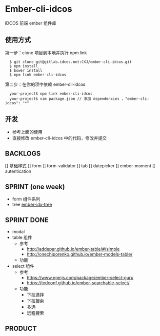 # Ember-cli-idcos

iDCOS 前端 ember 组件库

## 使用方式

第一步：clone 项目到本地并执行 npm link

```shell
  $ git clone git@gitlab.idcos.net:CXJ/ember-cli-idcos.git
  $ npm install
  $ bower install
  $ npm link ember-cli-idcos
```


第二步：在你的项中依赖 ember-cli-idcos

```shell
  your-project$ npm link ember-cli-idcos 
  your-project$ vim package.json // 添加 dependencies ，"ember-cli-idcos": "*"
```


## 开发

* 参考上面的使用
* 直接修改 ember-cli-idcos 中的代码，修改并提交


## BACKLOGS
[] 基础样式
[] form 
[] form-validator
[] tab 
[] datepicker
[] ember-moment 
[] autentication 

## SPRINT (one week)
- form 组件系列
- tree  [ember-idx-tree](http://indexiatech.github.io/ember-idx-tree/simple)

## SPRINT DONE 
- modal
- table 组件 
    - 参考
        - http://addepar.github.io/ember-table/#/simple
        - http://onechiporenko.github.io/ember-models-table/
    - 功能
- select 组件
    -  参考
        -  https://www.npmjs.com/package/ember-select-guru
        -  https://tedconf.github.io/ember-searchable-select/
    -  功能
        -  下拉选择
        -  下拉搜索
        -  多选 
        -  远程搜索 

## PRODUCT









